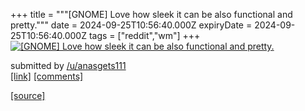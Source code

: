 +++
title = """[GNOME] Love how sleek it can be also functional and pretty."""
date = 2024-09-25T10:56:40.000Z
expiryDate = 2024-09-25T10:56:40.000Z
tags = ["reddit","wm"]
+++
[![[GNOME] Love how sleek it can be also functional and pretty.](https://b.thumbs.redditmedia.com/eEvx7KEUnRriUQSc6U40QzxmRIa5k19JQaqmCl5hOWM.jpg "[GNOME] Love how sleek it can be also functional and pretty.")](https://www.reddit.com/r/unixporn/comments/1fp1l5e/gnome_love_how_sleek_it_can_be_also_functional/)

submitted by [/u/anasgets111](https://www.reddit.com/user/anasgets111)  
[\[link\]](https://www.reddit.com/gallery/1fp1l5e) [\[comments\]](https://www.reddit.com/r/unixporn/comments/1fp1l5e/gnome_love_how_sleek_it_can_be_also_functional/)

[[source]](https://www.reddit.com/r/unixporn/comments/1fp1l5e/gnome_love_how_sleek_it_can_be_also_functional/)

